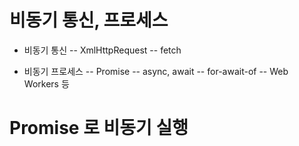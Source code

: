 # 비동기 통신, 프로세스
- 비동기 통신
-- XmlHttpRequest
-- fetch

- 비동기 프로세스
-- Promise
-- async, await
-- for-await-of
-- Web Workers 등

# Promise 로 비동기 실행
